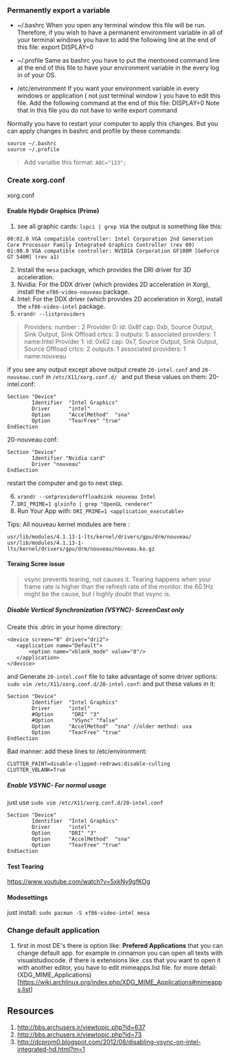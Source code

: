 ### Permanently export a variable

- ~/.bashrc
When you open any terminal window this file will be run. Therefore, if you wish to have a permanent environment variable in all of your terminal windows you have to add the following line at the end of this file:
export DISPLAY=0

- ~/.profile
Same as bashrc you have to put the mentioned command line at the end of this file to have your environment variable in the every log in of your OS.

- /etc/environment
If you want your environment variable in every windows or application ( not just terminal window ) you have to edit this file. Add the following command at the end of this file:
DISPLAY=0
Note that in this file you do not have to write export command

Normally you have to restart your computer to apply this changes. But you can apply changes in bashrc and profile by these commands:

```
source ~/.bashrc
source ~/.profile
```

> Add varialbe this format: `ABC="123";`

### Create xorg.conf
xorg.conf

#### Enable Hybdir Graphics (Prime)
1. see all graphic cards:
     `lspci | grep VGA`
the output is something like this:
```
00:02.0 VGA compatible controller: Intel Corporation 2nd Generation Core Processor Family Integrated Graphics Controller (rev 09)
01:00.0 VGA compatible controller: NVIDIA Corporation GF108M [GeForce GT 540M] (rev a1)
```
2. Install the ‍‍`mesa` package, which provides the DRI driver for 3D acceleration. 
3. Nvidia: For the DDX driver (which provides 2D acceleration in Xorg), install the `xf86-video-nouveau` package.
4. Intel: For the DDX driver (which provides 2D acceleration in Xorg), install the `xf86-video-intel` package.
5. `xrandr --listproviders`

> Providers: number : 2
Provider 0: id: 0x8f cap: 0xb, Source Output, Sink Output, Sink Offload crtcs: 3 outputs: 5 associated providers: 1 name:Intel
Provider 1: id: 0x62 cap: 0x7, Source Output, Sink Output, Source Offload crtcs: 2 outputs: 1 associated providers: 1 name:nouveau

if you see any output except above output create `20-intel.conf` and `20-nouveau.conf` in `/etc/X11/xorg.conf.d/ ` and put these values on them:
20-intel.conf:
```
Section "Device"
        Identifier  "Intel Graphics"
        Driver      "intel"
        Option      "AccelMethod"  "sna"
        Option      "TearFree" "true"
EndSection
```
20-nouveau.conf:
```
Section "Device"
        Identifier "Nvidia card"
        Driver "nouveau"
EndSection
```
restart the computer and go to next step.

6. `xrandr --setprovideroffloadsink nouveau Intel`
7. `DRI_PRIME=1 glxinfo | grep "OpenGL renderer"`
8. Run Your App with: `DRI_PRIME=1 <application_executable>`

Tips: All nouveau kernel modules are here : 
```
usr/lib/modules/4.1.13-1-lts/kernel/drivers/gpu/drm/nouveau/
usr/lib/modules/4.1.13-1-lts/kernel/drivers/gpu/drm/nouveau/nouveau.ko.gz
```

#### Teraing Scree issue
> vsync prevents tearing, not causes it. Tearing happens when your frame rate is higher than the refresh rate of the monitor. the 60.1Hz might be the cause, but I highly doubt that vsync is.

##### Disable Vertical Synchronization (VSYNC)- ScreenCast only
 Create this .drirc in your home directory:
 ```
 <device screen="0" driver="dri2">
	<application name="Default">
		<option name="vblank_mode" value="0"/>
	</application>
</device>
```
and Generate `20-intel.conf` file to take advantage of some driver options:
`sudo vim /etc/X11/xorg.conf.d/20-intel.conf`:
and put these values in it:
```
Section "Device"
        Identifier  "Intel Graphics"
        Driver      "intel"
        #Option      "DRI" "3"
        #Option      "VSync" "false"
        Option      "AccelMethod"  "sna" //older method: uxa
        Option      "TearFree" "true"
EndSection
```
Bad manner:
add these lines to /etc/environment:
```
CLUTTER_PAINT=disable-clipped-redraws:disable-culling
CLUTTER_VBLANK=True
```

##### Enable VSYNC- For normal usage
just use `sudo vim /etc/X11/xorg.conf.d/20-intel.conf`
```
Section "Device"
        Identifier  "Intel Graphics"
        Driver      "intel"
        Option      "DRI" "3"
        Option      "AccelMethod"  "sna"
        Option      "TearFree" "true"
EndSection
```

#### Test Tearing 
https://www.youtube.com/watch?v=5xkNy9gfKOg

#### Modesettings
just install: `sudo pacman -S xf86-video-intel mesa`


### Change default application
1. first in most DE's there is option like: __Prefered Applications__ that you can change default app. for example in cinnamon you can open all texts with visualstudiocode. if there is extensions like .css that you want to open it with another editor, you have to edit mimeapps.list file. for more detail:(XDG_MIME_Applications)[https://wiki.archlinux.org/index.php/XDG_MIME_Applications#mimeapps.list]

Resources
---
1. http://bbs.archusers.ir/viewtopic.php?id=637
2. http://bbs.archusers.ir/viewtopic.php?id=73
3. http://dcprom0.blogspot.com/2012/08/disabling-vsync-on-intel-integrated-hd.html?m=1